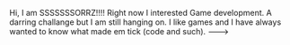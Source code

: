 Hi, I am SSSSSSSORRZ!!!! 
Right now I interested Game development. A darring challange but I am still hanging on.
I like games and I have always wanted to know what made em tick (code and such). 
--->

